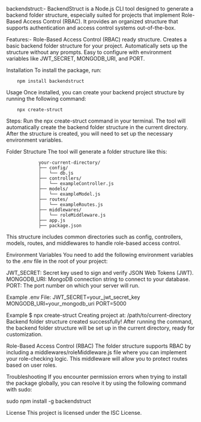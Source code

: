backendstruct:-
BackendStruct is a Node.js CLI tool designed to generate a backend folder structure, especially suited for projects that implement Role-Based Access Control (RBAC). It provides an organized structure that supports authentication and access control systems out-of-the-box.

Features:-
	Role-Based Access Control (RBAC) ready structure.
	Creates a basic backend folder structure for your project.
	Automatically sets up the structure without any prompts.
	Easy to configure with environment variables like JWT_SECRET, MONGODB_URI, and PORT.

Installation
To install the package, run:

		npm install backendstruct

Usage
Once installed, you can create your backend project structure by running the following command:

		npx create-struct

Steps:
Run the npx create-struct command in your terminal.
The tool will automatically create the backend folder structure in the current directory.
After the structure is created, you will need to set up the necessary environment variables.

Folder Structure
The tool will generate a folder structure like this:

				your-current-directory/
				├── config/
				│   └── db.js
				├── controllers/
				│   └── exampleController.js
				├── models/
				│   └── exampleModel.js
				├── routes/
				│   └── exampleRoutes.js
				├── middlewares/
				│   └── roleMiddleware.js
				├── app.js
				├── package.json
This structure includes common directories such as config, controllers, models, routes, and middlewares to handle role-based access control.

Environment Variables
You need to add the following environment variables to the .env file in the root of your project:

JWT_SECRET: Secret key used to sign and verify JSON Web Tokens (JWT).
MONGODB_URI: MongoDB connection string to connect to your database.
PORT: The port number on which your server will run.

Example .env File:
JWT_SECRET=your_jwt_secret_key
MONGODB_URI=your_mongodb_uri
PORT=5000

Example
$ npx create-struct
Creating project at: /path/to/current-directory
Backend folder structure created successfully!
After running the command, the backend folder structure will be set up in the current directory, ready for customization.

Role-Based Access Control (RBAC)
The folder structure supports RBAC by including a middlewares/roleMiddleware.js file where you can implement your role-checking logic. This middleware will allow you to protect routes based on user roles.

Troubleshooting
If you encounter permission errors when trying to install the package globally, you can resolve it by using the following command with sudo:

sudo npm install -g backendstruct


License
This project is licensed under the ISC License.
